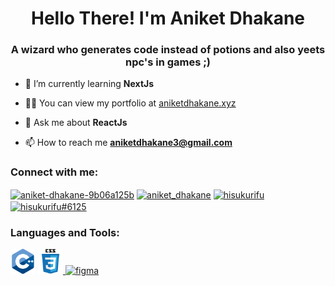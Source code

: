 <h1 align="center">Hello There! I'm Aniket Dhakane</h1>
<h3 align="center">A wizard who generates code instead of potions and also yeets npc's in games ;)</h3>

- 🌱 I’m currently learning **NextJs**

- 👨‍💻 You can view my portfolio at [aniketdhakane.xyz](https://wwww.aniketdhakane.xyz)

- 💬 Ask me about **ReactJs**

- 📫 How to reach me **aniketdhakane3@gmail.com**

<h3 align="left">Connect with me:</h3>
<p align="left">
<a href="https://linkedin.com/in/aniket-dhakane-9b06a125b" target="blank"><img align="center" src="https://raw.githubusercontent.com/rahuldkjain/github-profile-readme-generator/master/src/images/icons/Social/linked-in-alt.svg" alt="aniket-dhakane-9b06a125b" height="30" width="40" /></a>
<a href="https://instagram.com/aniket_dhakane" target="blank"><img align="center" src="https://raw.githubusercontent.com/rahuldkjain/github-profile-readme-generator/master/src/images/icons/Social/instagram.svg" alt="aniket_dhakane" height="30" width="40" /></a>
<a href="https://dribbble.com/hisukurifu" target="blank"><img align="center" src="https://raw.githubusercontent.com/rahuldkjain/github-profile-readme-generator/master/src/images/icons/Social/dribbble.svg" alt="hisukurifu" height="30" width="40" /></a>
<a href="https://discord.gg/hisukurifu#6125" target="blank"><img align="center" src="https://raw.githubusercontent.com/rahuldkjain/github-profile-readme-generator/master/src/images/icons/Social/discord.svg" alt="hisukurifu#6125" height="30" width="40" /></a>
</p>

<h3 align="left">Languages and Tools:</h3>
<p align="left"><img src="https://raw.githubusercontent.com/devicons/devicon/master/icons/cplusplus/cplusplus-original.svg" alt="cplusplus" width="40" height="40"/> </a> <a href="https://www.w3schools.com/css/" target="_blank" rel="noreferrer"> <img src="https://raw.githubusercontent.com/devicons/devicon/master/icons/css3/css3-original-wordmark.svg" alt="css3" width="40" height="40"/> </a>  <a href="https://www.figma.com/" target="_blank" rel="noreferrer"> <img src="https://www.vectorlogo.zone/logos/figma/figma-icon.svg" alt="figma" width="40" height="40"/> </a> </p>

